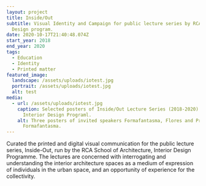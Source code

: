 ```yaml
---
layout: project
title: Inside/Out
subtitle: Visual Identity and Campaign for public lecture series by RCA Interior
  Design program.
date: 2020-10-17T21:40:48.074Z
start_year: 2018
end_year: 2020
tags:
  - Education
  - Identity
  - Printed matter
featured_image:
  landscape: /assets/uploads/iotest.jpg
  portrait: /assets/uploads/iotest.jpg
  alt: test
media:
  - url: /assets/uploads/iotest.jpg
    caption: Selected posters of Inside/Out Lecture Series (2018-2020) for RCA
      Interior Design Programl.
    alt: Three posters of invited speakers Formafantasma, Flores and Prats,
      Formafantasma.
---
```

Curated the printed and digital visual communication for the public lecture series, Inside-Out, run by the RCA School of Architecture, Interior Design Programme. The lectures are concerned with interrogating and understanding the interior architecture spaces as a medium of expression of individuals in the urban space, and an opportunity of experience for the collectivity.